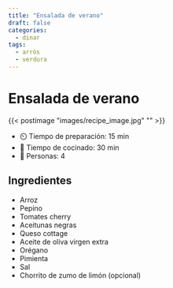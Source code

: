 ```yaml
---
title: "Ensalada de verano"
draft: false 
categories: 
  - dinar 
tags: 
  - arròs
  - verdura
---
```


# Ensalada de verano 

{{< postimage "images/recipe_image.jpg" "" >}}


- ⏲️  Tiempo de preparación: 15 min 
- 🍳 Tiempo de cocinado: 30 min 
- 🍴 Personas: 4 

## Ingredientes

- Arroz⁠
- Pepino⁠
- Tomates cherry⁠
- Aceitunas negras⁠
- Queso cottage⁠
- Aceite de oliva virgen extra⁠
- Orégano⁠
- Pimienta⁠
- Sal⁠
- Chorrito de zumo de limón (opcional)⁠




